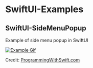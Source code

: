 # SwiftUI-Examples

## SwiftUI-SideMenuPopup
Example of side menu popup in SwiftUI

[![Example Gif](https://github.com/jhubbardsf/SwiftUI-SideMenuPopup/blob/master/SideMenu.gif)](https://github.com/jhubbardsf/SwiftUI-SideMenuPopup)

Credit: [ProgrammingWithSwift.com](https://programmingwithswift.com/create-side-menu-with-swiftui/)

